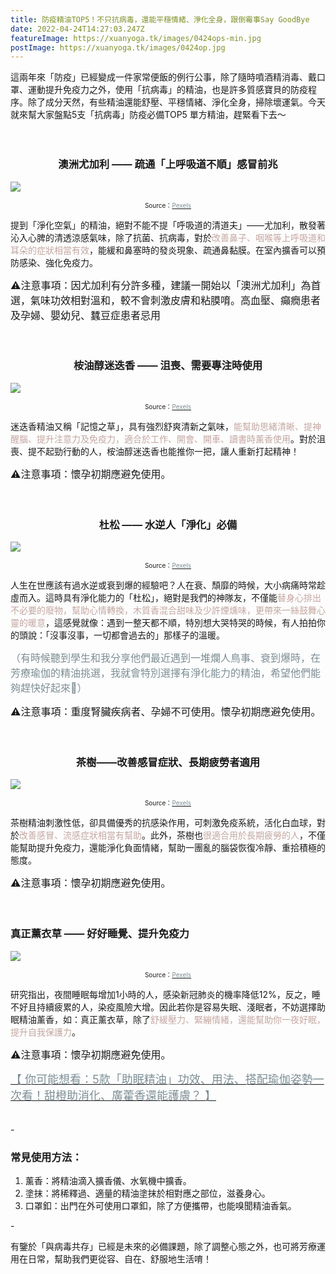```yaml
---
title: 防疫精油TOP5！不只抗病毒，還能平穩情緒、淨化全身，跟倒霉事Say GoodBye
date: 2022-04-24T14:27:03.247Z
featureImage: https://xuanyoga.tk/images/0424ops-min.jpg
postImage: https://xuanyoga.tk/images/0424op.jpg
---
```

這兩年來「防疫」已經變成一件家常便飯的例行公事，除了隨時噴酒精消毒、戴口罩、運動提升免疫力之外，使用「抗病毒」的精油，也是許多質感寶貝的防疫程序。除了成分天然，有些精油還能舒壓、平穩情緒、淨化全身，掃除壞運氣。今天就來幫大家盤點5支「抗病毒」防疫必備TOP5 單方精油，趕緊看下去～
<br>
<br>
<br>
### <center>澳洲尤加利 —— 疏通「上呼吸道不順」感冒前兆</center>

![](https://xuanyoga.tk/images/0424-1.jpg)

<center><font size=1>Source：<a href="https://www.pexels.com/zh-tw/photo/3616981//?utm_content=attributionCopyText&utm_medium=referral&utm_source=pexels" target="_blank"><font color="#7D8E95">Pexels</font></a></font></center>

提到「淨化空氣」的精油，絕對不能不提「呼吸道的清道夫」——尤加利，散發著沁入心脾的清透涼感氣味，除了抗菌、抗病毒，對於<font color=#C3A6A0>改善鼻子、咽喉等上呼吸道和耳朵的症狀相當有效</font>，能緩和鼻塞時的發炎現象、疏通鼻黏膜。在室內擴香可以預防感染、強化免疫力。



<font size=3>⚠️注意事項：因尤加利有分許多種，建議一開始以「澳洲尤加利」為首選，氣味功效相對溫和，較不會刺激皮膚和粘膜唷。高血壓、癲癇患者及孕婦、嬰幼兒、蠶豆症患者忌用</font>
<br>
<br>
<br>
### <center>桉油醇迷迭香 —— 沮喪、需要專注時使用<center/>

![](https://xuanyoga.tk/images/0424-2.jpg)

<center><font size=1>Source：<a href="https://www.pexels.com/zh-tw/photo/2926322///?utm_content=attributionCopyText&utm_medium=referral&utm_source=pexels" target="_blank"><font color="#7D8E95">Pexels</font></a></font></center>

迷迭香精油又稱「記憶之草」，具有強烈舒爽清新之氣味，<font color=#C3A6A0>能幫助思緒清晰、提神醒腦、提升注意力及免疫力，適合於工作、開會、開車、讀書時薰香使用</font>。對於沮喪、提不起勁行動的人，桉油醇迷迭香也能推你一把，讓人重新打起精神！

<font size=3>⚠️注意事項：懷孕初期應避免使用。</font>
<br>
<br>
<br>
### **<center>杜松** —— 水逆人「淨化」必備</center>

![](https://xuanyoga.tk/images/0424-3.jpg)

<center><font size=1>Source：<a href="https://www.pexels.com/zh-tw/photo/7084270////?utm_content=attributionCopyText&utm_medium=referral&utm_source=pexels" target="_blank"><font color="#7D8E95">Pexels</font></a></font></center>

人生在世應該有過水逆或衰到爆的經驗吧？人在衰、頹靡的時候，大小病痛時常趁虛而入。這時具有淨化能力的「杜松」，絕對是我們的神隊友，不僅能<font color=#C3A6A0>替身心排出不必要的廢物，幫助心情轉換，木質香混合甜味及少許煙燻味，更帶來一絲鼓舞心靈的暖意</font>，這感覺就像：遇到一整天都不順，特別想大哭特哭的時候，有人拍拍你的頭說：「沒事沒事，一切都會過去的」那樣子的溫暖。

<font size=3><font color=#7D8E95>（有時候聽到學生和我分享他們最近遇到一堆爛人鳥事、衰到爆時，在芳療瑜伽的精油挑選，我就會特別選擇有淨化能力的精油，希望他們能夠趕快好起來🥺）</font></font>

<font size=3>⚠️注意事項：重度腎臟疾病者、孕婦不可使用。懷孕初期應避免使用。</font>
<br>
<br>
<br>
### **<center>茶樹**——改善感冒症狀、長期疲勞者適用</center>

![](https://xuanyoga.tk/images/0424-4.jpg)

<center><font size=1>Source：<a href="https://www.pexels.com/zh-tw/photo/2582652///?utm_content=attributionCopyText&utm_medium=referral&utm_source=pexels" target="_blank"><font color="#7D8E95">Pexels</font></a></font></center>

茶樹精油刺激性低，卻具備優秀的抗感染作用，可刺激免疫系統，活化白血球，對於<font color=#C3A6A0>改善感冒、流感症狀相當有幫助</font>。此外，茶樹也<font color=#C3A6A0>很適合用於長期疲勞的人</font>，不僅能幫助提升免疫力，還能淨化負面情緒，幫助一團亂的腦袋恢復冷靜、重拾積極的態度。

<font size=3>⚠️注意事項：懷孕初期應避免使用。</font>
<br>
<br>
<br>
### **真正薰衣草** —— 好好睡覺、提升免疫力

![](https://xuanyoga.tk/images/0424-5.jpg)

<center><font size=1>Source：<a href="https://www.pexels.com/zh-tw/photo/286755///?utm_content=attributionCopyText&utm_medium=referral&utm_source=pexels" target="_blank"><font color="#7D8E95">Pexels</font></a></font></center>

研究指出，夜間睡眠每增加1小時的人，感染新冠肺炎的機率降低12%，反之，睡不好且持續疲累的人，染疫風險大增。因此若你是容易失眠、淺眠者，不妨選擇助眠精油薰香，如：真正薰衣草，除了<font color=#C3A6A0>舒緩壓力、緊繃情緒，還能幫助你一夜好眠，提升自我保護力</font>。

<font size=3>⚠️注意事項：懷孕初期應避免使用。</font>

<font size=4><a href="https://www.niusnews.com/=P0ff8gw00" target="_blank"><font color="7D8E95">【 你可能想看：5款「助眠精油」功效、用法、搭配瑜伽姿勢一次看！甜橙助消化、廣藿香還能護膚？ 】</font></a></font>
<br>
<br>
<br>
\-

### 常見使用方法：

1. 薰香：將精油滴入擴香儀、水氧機中擴香。
2. 塗抹：將稀釋過、適量的精油塗抹於相對應之部位，滋養身心。
3. 口罩釦：出門在外可使用口罩釦，除了方便攜帶，也能嗅聞精油香氣。

\-

有鑒於「與病毒共存」已經是未來的必備課題，除了調整心態之外，也可將芳療運用在日常，幫助我們更從容、自在、舒服地生活唷！